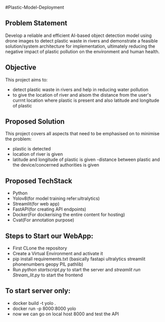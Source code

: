 #Plastic-Model-Deployment

## Problem Statement
  Develop a reliable and efficient AI-based object detection model using drone images to detect plastic waste in rivers and demonstrate a feasible solution/system architecture for implementation, ultimately reducing the negative impact of plastic pollution on the environment and human health.
 

## Objective


This project aims to:

- detect plastic waste in rivers and help in reducing water pollution
- to give the location of river and alsom the distance from the user's currnt location where plastic is present and also latitude and longitude of plastic

## Proposed Solution

This project covers all aspects that need to be emphasised on to minimise the problem:
- plastic is detected
- location of river is given
- latitude and longitude of plastic is given
-distance between plastic and the device/concerned authorities is given

## Proposed TechStack
<ul>
<li>Python</li>
<li>Yolov8(for model training refer:ultralytics)</li>
<li>Streamlit(for web app)</li>
<li>FastAPI(for creating API endpoints)</li>
<li>Docker(For dockerising the entire content for hosting)</li>
<li>Cvat(For annotation purpose)</li>
</ul>


## Steps to Start our WebApp:
- First CLone the repository
- Create a Virtual Environment and activate it
- pip install requirements.txt (basically fastapi ultralytics streamlit phonenumbers geopy PIL pathlib)
- Run *python startscript.py* to start the server and *streamlit run Stream_lit.py* to start the frontend


## To start server only:
- docker build -t yolo .
- docker run -p 8000:8000 yolo
- now we can go on local host 8000 and test the API
